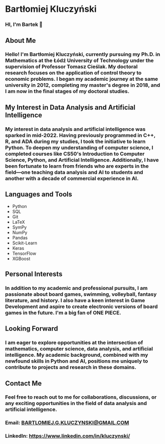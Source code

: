 # Bartłomiej Kluczyński

### HI, I'm Bartek 👋

## About Me

### Hello! I'm Bartłomiej Kluczyński, currently pursuing my Ph.D. in Mathematics at the Łódź University of Technology under the supervision of Professor Tomasz Cieślak. My doctoral research focuses on the application of control theory to economic problems. I began my academic journey at the same university in 2012, completing my master's degree in 2018, and I am now in the final stages of my doctoral studies.

## My Interest in Data Analysis and Artificial Intelligence

### My interest in data analysis and artificial intelligence was sparked in mid-2022. Having previously programmed in C++, R, and ADA during my studies, I took the initiative to learn Python. To deepen my understanding of computer science, I completed courses like CS50's Introduction to Computer Science, Python, and Artificial Intelligence. Additionally, I have been fortunate to learn from friends who are experts in the field—one teaching data analysis and AI to students and another with a decade of commercial experience in AI.

## Languages and Tools
- Python
- SQL
- Git
- LaTeX
- SymPy
- NumPy
- Pandas
- Scikit-Learn
- Keras
- TensorFlow
- XGBoost

## Personal Interests

### In addition to my academic and professional pursuits, I am passionate about board games, swimming, volleyball, fantasy literature, and history. I also have a keen interest in Game Development and aspire to create electronic versions of board games in the future. I'm a big fan of ONE PIECE.

## Looking Forward

### I am eager to explore opportunities at the intersection of mathematics, computer science, data analysis, and artificial intelligence. My academic background, combined with my newfound skills in Python and AI, positions me uniquely to contribute to projects and research in these domains.

## Contact Me

### Feel free to reach out to me for collaborations, discussions, or any exciting opportunities in the field of data analysis and artificial intelligence.

### Email: BARTLOMIEJ.G.KLUCZYNSKI@GMAIL.COM

### LinkedIn: https://www.linkedin.com/in/kluczynski/






    

